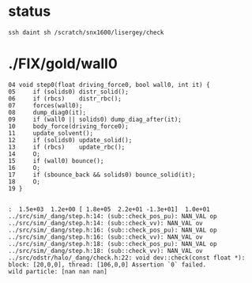 # status

`ssh daint sh /scratch/snx1600/lisergey/check`

# ./FIX/gold/wall0


	04 void step0(float driving_force0, bool wall0, int it) {
    05     if (solids0) distr_solid();
    06     if (rbcs)    distr_rbc();
    07     forces(wall0);
    08     dump_diag0(it);
    09     if (wall0 || solids0) dump_diag_after(it);
    10     body_force(driving_force0);
    11     update_solvent();
    12     if (solids0) update_solid();
    13     if (rbcs)    update_rbc();
    14     O;
    15     if (wall0) bounce();
    16     O;
    17     if (sbounce_back && solids0) bounce_solid(it);
    18     O;
    19 }


    :  1.5e+03  1.2e+00 [ 1.8e+05  2.2e+01 -1.3e+01]  1.0e+01
    ../src/sim/_dang/step.h:14: (sub::check_pos_pu): NAN_VAL op
    ../src/sim/_dang/step.h:14: (sub::check_vv): NAN_VAL ov
    ../src/sim/_dang/step.h:16: (sub::check_pos_pu): NAN_VAL op
    ../src/sim/_dang/step.h:16: (sub::check_vv): NAN_VAL ov
    ../src/sim/_dang/step.h:18: (sub::check_pos_pu): NAN_VAL op
    ../src/sim/_dang/step.h:18: (sub::check_vv): NAN_VAL ov
    ../src/odstr/halo/_dang/check.h:22: void dev::check(const float *): block: [20,0,0], thread: [106,0,0] Assertion `0` failed.
    wild particle: [nan nan nan]

